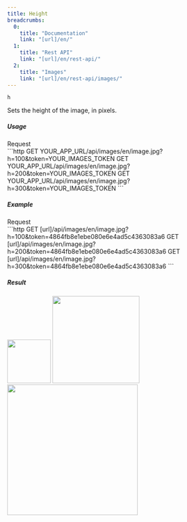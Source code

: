 ```yaml
---
title: Height
breadcrumbs:
  0:
    title: "Documentation"
    link: "[url]/en/"
  1:
    title: "Rest API"
    link: "[url]/en/rest-api/"
  2:
    title: "Images"
    link: "[url]/en/rest-api/images/"
---
```


`h`

Sets the height of the image, in pixels.

##### Usage

<div class="file-header">Request</div>
```http
GET YOUR_APP_URL/api/images/en/image.jpg?h=100&token=YOUR_IMAGES_TOKEN
GET YOUR_APP_URL/api/images/en/image.jpg?h=200&token=YOUR_IMAGES_TOKEN
GET YOUR_APP_URL/api/images/en/image.jpg?h=300&token=YOUR_IMAGES_TOKEN
```

##### Example

<div class="file-header">Request</div>
```http
GET [url]/api/images/en/image.jpg?h=100&token=4864fb8e1ebe080e6e4ad5c4363083a6
GET [url]/api/images/en/image.jpg?h=200&token=4864fb8e1ebe080e6e4ad5c4363083a6
GET [url]/api/images/en/image.jpg?h=300&token=4864fb8e1ebe080e6e4ad5c4363083a6
```

##### Result

<img height="100" class="inline" src="[url]/api/images/en/image.jpg?h=100&token=4864fb8e1ebe080e6e4ad5c4363083a6">
<img height="200" class="inline" src="[url]/api/images/en/image.jpg?h=200&token=4864fb8e1ebe080e6e4ad5c4363083a6">
<img height="300" class="inline" src="[url]/api/images/en/image.jpg?h=300&token=4864fb8e1ebe080e6e4ad5c4363083a6">

